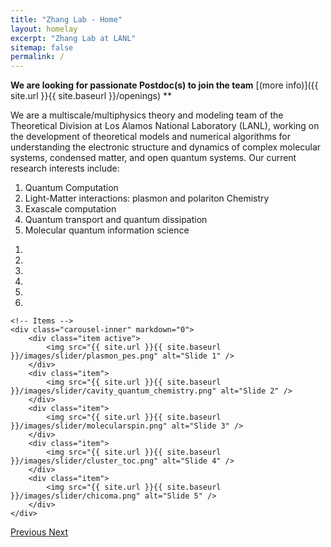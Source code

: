 ```yaml
---
title: "Zhang Lab - Home"
layout: homelay
excerpt: "Zhang Lab at LANL"
sitemap: false
permalink: /
---
```


 **We are  looking for passionate Postdoc(s) to join the team** [(more info)]({{ site.url }}{{ site.baseurl }}/openings) **

We are a multiscale/multiphysics theory and modeling team of the Theoretical Division at Los Alamos National Laboratory (LANL),
working on the development of theoretical models and numerical algorithms for understanding the electronic structure
and dynamics of complex molecular systems, condensed matter, and open quantum systems. Our current research interests
include:

1. Quantum Computation
1. Light-Matter interactions: plasmon and polariton Chemistry
1. Exascale computation
1. Quantum transport and quantum dissipation
1. Molecular quantum information science



<div markdown="0" id="carousel" class="carousel slide" data-ride="carousel" data-interval="4000" data-pause="hover" >
    <!-- Menu -->
    <ol class="carousel-indicators">
        <li data-target="#carousel" data-slide-to="0" class="active"></li>
        <li data-target="#carousel" data-slide-to="1"></li>
        <li data-target="#carousel" data-slide-to="2"></li>
        <li data-target="#carousel" data-slide-to="3"></li>
        <li data-target="#carousel" data-slide-to="4"></li>
        <li data-target="#carousel" data-slide-to="5"></li>
    </ol>

    <!-- Items -->
    <div class="carousel-inner" markdown="0">
        <div class="item active">
            <img src="{{ site.url }}{{ site.baseurl }}/images/slider/plasmon_pes.png" alt="Slide 1" />
        </div>
        <div class="item">
            <img src="{{ site.url }}{{ site.baseurl }}/images/slider/cavity_quantum_chemistry.png" alt="Slide 2" />
        </div>
        <div class="item">
            <img src="{{ site.url }}{{ site.baseurl }}/images/slider/molecularspin.png" alt="Slide 3" />
        </div>
        <div class="item">
            <img src="{{ site.url }}{{ site.baseurl }}/images/slider/cluster_toc.png" alt="Slide 4" />
        </div>
        <div class="item">
            <img src="{{ site.url }}{{ site.baseurl }}/images/slider/chicoma.png" alt="Slide 5" />
        </div>       
    </div>
  <a class="left carousel-control" href="#carousel" role="button" data-slide="prev">
    <span class="glyphicon glyphicon-chevron-left" aria-hidden="true"></span>
    <span class="sr-only">Previous</span>
  </a>
  <a class="right carousel-control" href="#carousel" role="button" data-slide="next">
    <span class="glyphicon glyphicon-chevron-right" aria-hidden="true"></span>
    <span class="sr-only">Next</span>
  </a>
</div>


<!--
<figure class="fourth">
  <img src="{{ site.url }}{{ site.baseurl }}/images/logopic/Logo_Leiden.jpg" style="width: 210px">
  <img src="{{ site.url }}{{ site.baseurl }}/images/logopic/Logo_Nanofront.jpg" style="width: 110px">
  <img src="{{ site.url }}{{ site.baseurl }}/images/logopic/Logo_NWO.jpg" style="width: 120px">
  <img src="{{ site.url }}{{ site.baseurl }}/images/logopic/Logo_ERC.jpg" style="width: 110px">
</figure>
-->
